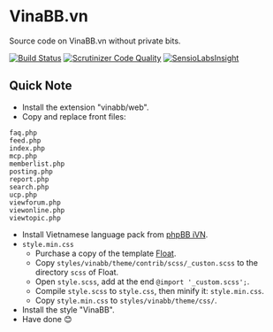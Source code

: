 # VinaBB.vn
Source code on VinaBB.vn without private bits.

[![Build Status](https://travis-ci.org/VinaBB/VinaBB.vn.svg?branch=master)](https://travis-ci.org/VinaBB/VinaBB.vn)
[![Scrutinizer Code Quality](https://scrutinizer-ci.com/g/VinaBB/VinaBB.vn/badges/quality-score.png?b=master)](https://scrutinizer-ci.com/g/VinaBB/VinaBB.vn/?branch=master)
[![SensioLabsInsight](https://insight.sensiolabs.com/projects/791226a3-5228-429d-9f3a-20f9a9404b7b/mini.png)](https://insight.sensiolabs.com/projects/791226a3-5228-429d-9f3a-20f9a9404b7b)

## Quick Note
* Install the extension "vinabb/web".
* Copy and replace front files:
```
faq.php
feed.php
index.php
mcp.php
memberlist.php
posting.php
report.php
search.php
ucp.php
viewforum.php
viewonline.php
viewtopic.php
```
* Install Vietnamese language pack from [phpBB iVN](https://github.com/VinaBB/phpBB.iVN).
* `style.min.css`
  * Purchase a copy of the template [Float](https://themeforest.net/item/float/17838778).
  * Copy `styles/vinabb/theme/contrib/scss/_custon.scss` to the directory `scss` of Float.
  * Open `style.scss`, add at the end `@import '_custom.scss';`.
  * Compile `style.scss` to `style.css`, then minify it: `style.min.css`.
  * Copy `style.min.css` to `styles/vinabb/theme/css/`.
* Install the style "VinaBB".
* Have done 😊
